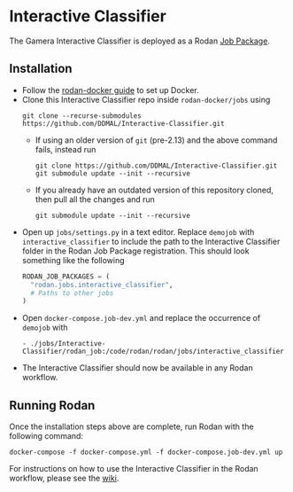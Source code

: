 # Interactive Classifier

The Gamera Interactive Classifier is deployed as a Rodan [Job Package](https://github.com/DDMAL/Rodan/wiki/Write-a-Rodan-job-package).

## Installation

- Follow the [rodan-docker guide](https://github.com/DDMAL/rodan-docker/blob/master/README.md) to set up Docker.
- Clone this Interactive Classifier repo inside `rodan-docker/jobs` using
  ``` 
  git clone --recurse-submodules https://github.com/DDMAL/Interactive-Classifier.git
  ```
  - If using an older version of `git` (pre-2.13) and the above command fails, instead run 
      ```
     git clone https://github.com/DDMAL/Interactive-Classifier.git
     git submodule update --init --recursive
     ```
  - If you already have an outdated version of this repository cloned, then pull all the changes and run
     ```
     git submodule update --init --recursive
     ```
- Open up `jobs/settings.py` in a text editor. Replace `demojob` with `interactive_classifier` to include the path to the Interactive Classifier folder in the Rodan Job Package registration. This should look something like the following
    ``` python
    RODAN_JOB_PACKAGES = (
      "rodan.jobs.interactive_classifier",
      # Paths to other jobs
    )
    ```
- Open `docker-compose.job-dev.yml` and replace the occurrence of `demojob` with 
  ```
  - ./jobs/Interactive-Classifier/rodan_job:/code/rodan/rodan/jobs/interactive_classifier
  ```
- The Interactive Classifier should now be available in any Rodan workflow.

## Running Rodan

Once the installation steps above are complete, run Rodan with the following command:
  ```
  docker-compose -f docker-compose.yml -f docker-compose.job-dev.yml up
  ```

For instructions on how to use the Interactive Classifier in the Rodan workflow, please see the [wiki](https://github.com/DDMAL/Interactive-Classifier/wiki/Creating-an-Interactive-Classifier-Rodan-Workflow).


